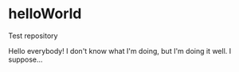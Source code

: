 # helloWorld
Test repository

Hello everybody!
I don't know what I'm doing, but I'm doing it well. I suppose...

